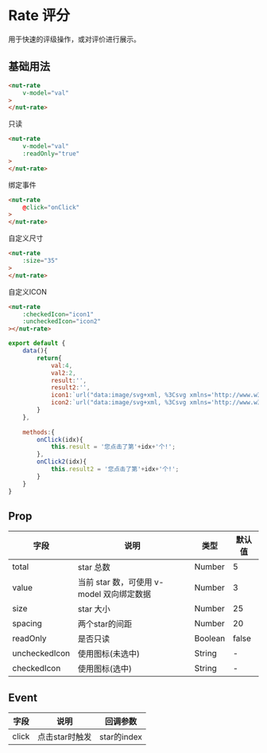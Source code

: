 # Rate 评分

用于快速的评级操作，或对评价进行展示。

## 基础用法

```html
<nut-rate 
    v-model="val"
>
</nut-rate>
```

只读
```html
<nut-rate 
    v-model="val"
    :readOnly="true"
>
</nut-rate>
```


绑定事件

```html
<nut-rate 
    @click="onClick"
>
</nut-rate>
```

自定义尺寸

```html
<nut-rate 
    :size="35"
>
</nut-rate>
```

自定义ICON

```html
<nut-rate
    :checkedIcon="icon1"
    :uncheckedIcon="icon2"
></nut-rate>
```

```javascript
export default {
    data(){
        return{
            val:4,
            val2:2,
            result:'',
            result2:'',
            icon1:`url("data:image/svg+xml, %3Csvg xmlns='http://www.w3.org/2000/svg' viewBox='0 0 20 20'%3E%3Cpath fill='rgb(255,0,0)' d='M10 20a10 10 0 1 1 0-20 10 10 0 0 1 0 20zM6.5 9a1.5 1.5 0 1 0 0-3 1.5 1.5 0 0 0 0 3zm7 0a1.5 1.5 0 1 0 0-3 1.5 1.5 0 0 0 0 3zm2.16 3H4.34a6 6 0 0 0 11.32 0z'/%3E%3C/svg%3E")`,
            icon2:`url("data:image/svg+xml, %3Csvg xmlns='http://www.w3.org/2000/svg' viewBox='0 0 20 20'%3E%3Cpath fill='rgb(255,0,0)' d='M10 20a10 10 0 1 1 0-20 10 10 0 0 1 0 20zm0-2a8 8 0 1 0 0-16 8 8 0 0 0 0 16zM6.5 9a1.5 1.5 0 1 1 0-3 1.5 1.5 0 0 1 0 3zm7 0a1.5 1.5 0 1 1 0-3 1.5 1.5 0 0 1 0 3zM7 13h6a1 1 0 0 1 0 2H7a1 1 0 0 1 0-2z'/%3E%3C/svg%3E")`
        }
    },
   
    methods:{
        onClick(idx){
            this.result = '您点击了第'+idx+'个!';
        },
        onClick2(idx){
            this.result2 = '您点击了第'+idx+'个!';
        }
    }
}
```

## Prop

| 字段 | 说明 | 类型 | 默认值
| ----- | ----- | ----- | -----
| total | star 总数 | Number | 5
| value | 当前 star 数，可使用 v-model 双向绑定数据 | Number | 3
| size | star 大小 | Number | 25
| spacing | 两个star的间距 | Number | 20
| readOnly | 是否只读 | Boolean | false
| uncheckedIcon | 使用图标(未选中) | String | -
| checkedIcon | 使用图标(选中) | String | -

## Event
| 字段 | 说明 | 回调参数 
|----- | ----- | ----- 
| click | 点击star时触发 | star的index